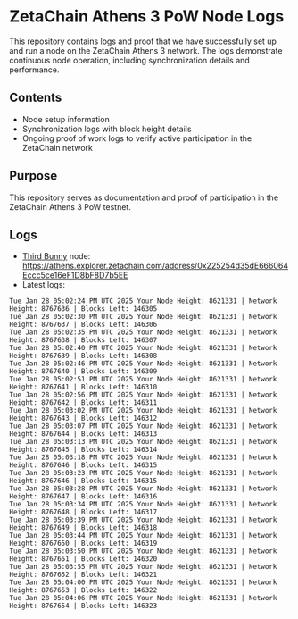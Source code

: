 # ZetaChain Athens 3 PoW Node Logs
This repository contains logs and proof that we have successfully set up and run a node on the ZetaChain Athens 3 network. The logs demonstrate continuous node operation, including synchronization details and performance.

## Contents
- Node setup information
- Synchronization logs with block height details
- Ongoing proof of work logs to verify active participation in the ZetaChain network

## Purpose
This repository serves as documentation and proof of participation in the ZetaChain Athens 3 PoW testnet.

## Logs

- [Third Bunny](https://thirdbunny.xyz/) node: https://athens.explorer.zetachain.com/address/0x225254d35dE666064Eccc5ce16eF1D8bF8D7b5EE
- Latest logs:
```
Tue Jan 28 05:02:24 PM UTC 2025 Your Node Height: 8621331 | Network Height: 8767636 | Blocks Left: 146305
Tue Jan 28 05:02:30 PM UTC 2025 Your Node Height: 8621331 | Network Height: 8767637 | Blocks Left: 146306
Tue Jan 28 05:02:35 PM UTC 2025 Your Node Height: 8621331 | Network Height: 8767638 | Blocks Left: 146307
Tue Jan 28 05:02:40 PM UTC 2025 Your Node Height: 8621331 | Network Height: 8767639 | Blocks Left: 146308
Tue Jan 28 05:02:46 PM UTC 2025 Your Node Height: 8621331 | Network Height: 8767640 | Blocks Left: 146309
Tue Jan 28 05:02:51 PM UTC 2025 Your Node Height: 8621331 | Network Height: 8767641 | Blocks Left: 146310
Tue Jan 28 05:02:56 PM UTC 2025 Your Node Height: 8621331 | Network Height: 8767642 | Blocks Left: 146311
Tue Jan 28 05:03:02 PM UTC 2025 Your Node Height: 8621331 | Network Height: 8767643 | Blocks Left: 146312
Tue Jan 28 05:03:07 PM UTC 2025 Your Node Height: 8621331 | Network Height: 8767644 | Blocks Left: 146313
Tue Jan 28 05:03:13 PM UTC 2025 Your Node Height: 8621331 | Network Height: 8767645 | Blocks Left: 146314
Tue Jan 28 05:03:18 PM UTC 2025 Your Node Height: 8621331 | Network Height: 8767646 | Blocks Left: 146315
Tue Jan 28 05:03:23 PM UTC 2025 Your Node Height: 8621331 | Network Height: 8767646 | Blocks Left: 146315
Tue Jan 28 05:03:28 PM UTC 2025 Your Node Height: 8621331 | Network Height: 8767647 | Blocks Left: 146316
Tue Jan 28 05:03:34 PM UTC 2025 Your Node Height: 8621331 | Network Height: 8767648 | Blocks Left: 146317
Tue Jan 28 05:03:39 PM UTC 2025 Your Node Height: 8621331 | Network Height: 8767649 | Blocks Left: 146318
Tue Jan 28 05:03:44 PM UTC 2025 Your Node Height: 8621331 | Network Height: 8767650 | Blocks Left: 146319
Tue Jan 28 05:03:50 PM UTC 2025 Your Node Height: 8621331 | Network Height: 8767651 | Blocks Left: 146320
Tue Jan 28 05:03:55 PM UTC 2025 Your Node Height: 8621331 | Network Height: 8767652 | Blocks Left: 146321
Tue Jan 28 05:04:00 PM UTC 2025 Your Node Height: 8621331 | Network Height: 8767653 | Blocks Left: 146322
Tue Jan 28 05:04:06 PM UTC 2025 Your Node Height: 8621331 | Network Height: 8767654 | Blocks Left: 146323
```
